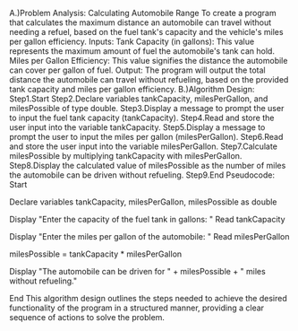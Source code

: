 A.)Problem Analysis: Calculating Automobile Range To create a program that calculates the maximum distance an automobile can travel without needing a refuel, based on the fuel tank's capacity and the vehicle's miles per gallon efficiency. 
Inputs: Tank Capacity (in gallons):
This value represents the maximum amount of fuel the automobile's tank can hold. 
Miles per Gallon Efficiency: This value signifies the distance the automobile can cover per gallon of fuel.
Output: The program will output the total distance the automobile can travel without refueling, based on the provided tank capacity and miles per gallon efficiency. 
B.)Algorithm Design: Step1.Start Step2.Declare variables tankCapacity, milesPerGallon, and milesPossible of type double.
Step3.Display a message to prompt the user to input the fuel tank capacity (tankCapacity). 
Step4.Read and store the user input into the variable tankCapacity.
Step5.Display a message to prompt the user to input the miles per gallon (milesPerGallon).
Step6.Read and store the user input into the variable milesPerGallon.
Step7.Calculate milesPossible by multiplying tankCapacity with milesPerGallon.
Step8.Display the calculated value of milesPossible as the number of miles the automobile can be driven without refueling. 
Step9.End Pseudocode: Start

Declare variables tankCapacity, milesPerGallon, milesPossible as double

Display "Enter the capacity of the fuel tank in gallons: " Read tankCapacity

Display "Enter the miles per gallon of the automobile: " Read milesPerGallon

milesPossible = tankCapacity * milesPerGallon

Display "The automobile can be driven for " + milesPossible + " miles without refueling."

End This algorithm design outlines the steps needed to achieve the desired functionality of the program in a structured manner, providing a clear sequence of actions to solve the problem.
